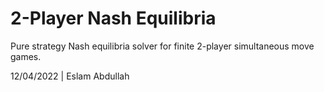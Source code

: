 # 2-Player Nash Equilibria

Pure strategy Nash equilibria solver for finite 2-player simultaneous move games.

12/04/2022 | Eslam Abdullah
